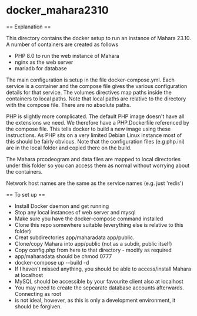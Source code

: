 # docker_mahara2310

== Explanation ==

This directory contains the docker setup to run an instance of Mahara 23.10. A number of containers are created as follows

* PHP 8.0 to run the web instance of Mahara
* nginx as the web server
* mariadb for database

The main configuration is setup in the file docker-compose.yml. Each service is a container and the compose file gives the 
various configuration details for that service. The volumes directives map paths inside the containers to local paths. Note that
local paths are relative to the directory with the compose file. There are no absolute paths.

PHP is slightly more complicated. The default PHP image doesn't have all the extensions we need. We therefore have a
PHP.Dockerfile referenced by the compose file. This tells docker to build a new image using these instructions. As PHP 
sits on a very limited Debian Linux instance most of this should be fairly obvious. Note that the configuration files (e.g php.ini)
are in the local folder and copied there on the build. 

The Mahara prcodeogram and data files are mapped to local directories under this folder so you can access them as normal
without worrying about the containers. 

Network host names are the same as the service names (e.g. just 'redis')

== To set up ==

* Install Docker daemon and get running
* Stop any local instances of web server and mysql
* Make sure you have the docker-compose command installed
* Clone this repo somewhere suitable (everything else is relative to this folder)
* Creat subdirectories app/maharadata app/public. 
* Clone/copy Mahara into app/public (not as a subdir, public itself)
* Copy config.php from here to that directory - modify as required
* app/maharadata should be chmod 0777
* docker-compose up --build -d
* If I haven't missed anything, you should be able to access/install Mahara at localhost
* MySQL should be accessible by your favourite client also at localhost
* You may need to create the sepearate database accounts afterwards. Connecting as root
* is not ideal, however, as this is only a development environment, it should be forgiven.